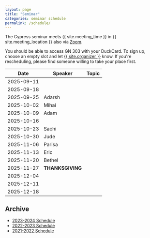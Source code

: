 ```yaml
---
layout: page
title: "Seminar"
categories: seminar schedule
permalink: /schedule/
---
```


<link rel="stylesheet" href="{{ "/assets/schedule.css" | relative_url }}">

The Cypress seminar meets {{ site.meeting_time }} in {{ site.meeting_location }} also via [Zoom](https://stevens.zoom.us/j/96042392165).

You should be able to access GN 303 with your DuckCard. To sign up,
choose an empty slot and let <a id="contact" href="mailto:{{
site.email }}">{{ site.organizer }}</a> know. If you're rescheduling, please
find someone willing to take your place first.

| Date       | Speaker            | Topic                                                                               |
| ---------- | ------------------ | ----------------------------------------------------------------------------------- |
| 2025-09-11 | | |
| 2025-09-18 | | |
| 2025-09-25 | Adarsh | |
| 2025-10-02 | Mihai | |
| 2025-10-09 | Adam | |
| 2025-10-16 | | |
| 2025-10-23 | Sachi | |
| 2025-10-30 | Jude | |
| 2025-11-06 | Parisa | |
| 2025-11-13 | Eric | |
| 2025-11-20 | Bethel | |
| 2025-11-27 | **THANKSGIVING** | |
| 2025-12-04 | | |
| 2025-12-11 | | |
| 2025-12-18 | | |

## Archive

- [2023-2024 Schedule](2023_2024.html)
- [2022-2023 Schedule](2022_2023.html)
- [2021-2022 Schedule](2021_2022.html)
